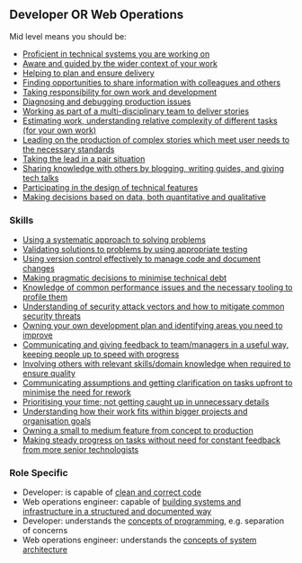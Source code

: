 
## Developer OR Web Operations

Mid level means you should be:

- [Proficient in technical systems you are working on]()
- [Aware and guided by the wider context of your work]()
- [Helping to plan and ensure delivery]()
- [Finding opportunities to share information with colleagues and others]()
- [Taking responsibility for own work and development]()
- [Diagnosing and debugging production issues]()
- [Working as part of a multi-disciplinary team to deliver stories]()
- [Estimating work, understanding relative complexity of different tasks (for your own work)]()
- [Leading on the production of complex stories which meet user needs to the necessary standards]()
- [Taking the lead in a pair situation]()
- [Sharing knowledge with others by blogging, writing guides, and giving tech talks]()
- [Participating in the design of technical features]()
- [Making decisions based on data, both quantitative and qualitative]()

### Skills

- [Using a systematic approach to solving problems]()
- [Validating solutions to problems by using appropriate testing](guides/using-appropriate-testing.md)
- [Using version control effectively to manage code and document changes]()
- [Making pragmatic decisions to minimise technical debt]()
- [Knowledge of common performance issues and the necessary tooling to profile them]()
- [Understanding of security attack vectors and how to mitigate common security threats]()
- [Owning your own development plan and identifying areas you need to improve]()
- [Communicating and giving feedback to team/managers in a useful way, keeping people up to speed with progress]()
- [Involving others with relevant skills/domain knowledge when required to ensure quality]()
- [Communicating assumptions and getting clarification on tasks upfront to minimise the need for rework]()
- [Prioritising your time; not getting caught up in unnecessary details]()
- [Understanding how their work fits within bigger projects and organisation goals]()
- [Owning a small to medium feature from concept to production]()
- [Making steady progress on tasks without need for constant feedback from more senior technologists]()

### Role Specific

- Developer: is capable of [clean and correct code]()
- Web operations engineer: capable of [building systems and infrastructure in a structured and documented way]()
- Developer: understands the [concepts of programming](), e.g. separation of concerns
- Web operations engineer: understands the [concepts of system architecture]()
